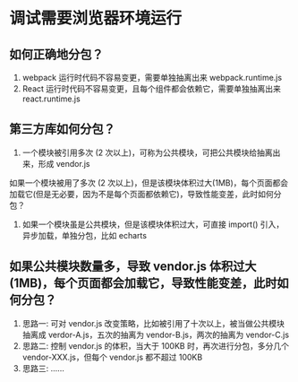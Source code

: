 # 调试需要浏览器环境运行

## 如何正确地分包？

1. webpack 运行时代码不容易变更，需要单独抽离出来 webpack.runtime.js
2. React 运行时代码不容易变更，且每个组件都会依赖它，需要单独抽离出来 react.runtime.js

## 第三方库如何分包？

1. 一个模块被引用多次 (2 次以上)，可称为公共模块，可把公共模块给抽离出来，形成 vendor.js

如果一个模块被用了多次 (2 次以上)，但是该模块体积过大(1MB)，每个页面都会加载它(但是无必要，因为不是每个页面都依赖它)，导致性能变差，此时如何分包？

1. 如果一个模块虽是公共模块，但是该模块体积过大，可直接 import() 引入，异步加载，单独分包，比如 echarts

## 如果公共模块数量多，导致 vendor.js 体积过大(1MB)，每个页面都会加载它，导致性能变差，此时如何分包？

1. 思路一: 可对 vendor.js 改变策略，比如被引用了十次以上，被当做公共模块抽离成 verdor-A.js，五次的抽离为 vendor-B.js，两次的抽离为 vendor-C.js
2. 思路二: 控制 vendor.js 的体积，当大于 100KB 时，再次进行分包，多分几个 vendor-XXX.js，但每个 vendor.js 都不超过 100KB
3. 思路三: ......
